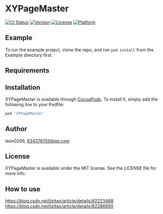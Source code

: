 # XYPageMaster

[![CI Status](https://img.shields.io/travis/leon0206/XYPageMaster.svg?style=flat)](https://travis-ci.org/leon0206/XYPageMaster)
[![Version](https://img.shields.io/cocoapods/v/XYPageMaster.svg?style=flat)](https://cocoapods.org/pods/XYPageMaster)
[![License](https://img.shields.io/cocoapods/l/XYPageMaster.svg?style=flat)](https://cocoapods.org/pods/XYPageMaster)
[![Platform](https://img.shields.io/cocoapods/p/XYPageMaster.svg?style=flat)](https://cocoapods.org/pods/XYPageMaster)

## Example

To run the example project, clone the repo, and run `pod install` from the Example directory first.

## Requirements

## Installation

XYPageMaster is available through [CocoaPods](https://cocoapods.org). To install
it, simply add the following line to your Podfile:

```ruby
pod 'XYPageMaster'
```

## Author

leon0206, 634376133@qq.com

## License

XYPageMaster is available under the MIT license. See the LICENSE file for more info.

## How to use

https://blog.csdn.net/lizitao/article/details/82223468
https://blog.csdn.net/lizitao/article/details/82286690 
